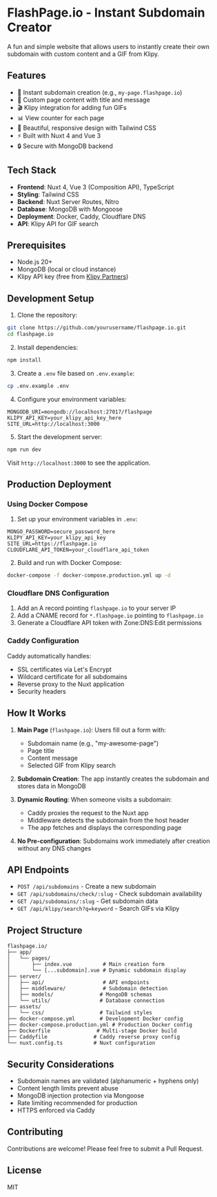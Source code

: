 # FlashPage.io - Instant Subdomain Creator

A fun and simple website that allows users to instantly create their own subdomain with custom content and a GIF from Klipy.

## Features

- 🚀 Instant subdomain creation (e.g., `my-page.flashpage.io`)
- 📝 Custom page content with title and message
- 🎬 Klipy integration for adding fun GIFs
- 📊 View counter for each page
- 🎨 Beautiful, responsive design with Tailwind CSS
- ⚡ Built with Nuxt 4 and Vue 3
- 🔒 Secure with MongoDB backend

## Tech Stack

- **Frontend**: Nuxt 4, Vue 3 (Composition API), TypeScript
- **Styling**: Tailwind CSS
- **Backend**: Nuxt Server Routes, Nitro
- **Database**: MongoDB with Mongoose
- **Deployment**: Docker, Caddy, Cloudflare DNS
- **API**: Klipy API for GIF search

## Prerequisites

- Node.js 20+
- MongoDB (local or cloud instance)
- Klipy API key (free from [Klipy Partners](https://partner.klipy.com/api-keys))

## Development Setup

1. Clone the repository:
```bash
git clone https://github.com/yourusername/flashpage.io.git
cd flashpage.io
```

2. Install dependencies:
```bash
npm install
```

3. Create a `.env` file based on `.env.example`:
```bash
cp .env.example .env
```

4. Configure your environment variables:
```env
MONGODB_URI=mongodb://localhost:27017/flashpage
KLIPY_API_KEY=your_klipy_api_key_here
SITE_URL=http://localhost:3000
```

5. Start the development server:
```bash
npm run dev
```

Visit `http://localhost:3000` to see the application.

## Production Deployment

### Using Docker Compose

1. Set up your environment variables in `.env`:
```env
MONGO_PASSWORD=secure_password_here
KLIPY_API_KEY=your_klipy_api_key
SITE_URL=https://flashpage.io
CLOUDFLARE_API_TOKEN=your_cloudflare_api_token
```

2. Build and run with Docker Compose:
```bash
docker-compose -f docker-compose.production.yml up -d
```

### Cloudflare DNS Configuration

1. Add an A record pointing `flashpage.io` to your server IP
2. Add a CNAME record for `*.flashpage.io` pointing to `flashpage.io`
3. Generate a Cloudflare API token with Zone:DNS:Edit permissions

### Caddy Configuration

Caddy automatically handles:
- SSL certificates via Let's Encrypt
- Wildcard certificate for all subdomains
- Reverse proxy to the Nuxt application
- Security headers

## How It Works

1. **Main Page** (`flashpage.io`): Users fill out a form with:
   - Subdomain name (e.g., "my-awesome-page")
   - Page title
   - Content message
   - Selected GIF from Klipy search

2. **Subdomain Creation**: The app instantly creates the subdomain and stores data in MongoDB

3. **Dynamic Routing**: When someone visits a subdomain:
   - Caddy proxies the request to the Nuxt app
   - Middleware detects the subdomain from the host header
   - The app fetches and displays the corresponding page

4. **No Pre-configuration**: Subdomains work immediately after creation without any DNS changes

## API Endpoints

- `POST /api/subdomains` - Create a new subdomain
- `GET /api/subdomains/check/:slug` - Check subdomain availability
- `GET /api/subdomains/:slug` - Get subdomain data
- `GET /api/klipy/search?q=keyword` - Search GIFs via Klipy

## Project Structure

```
flashpage.io/
├── app/
│   └── pages/
│       ├── index.vue          # Main creation form
│       └── [...subdomain].vue # Dynamic subdomain display
├── server/
│   ├── api/                   # API endpoints
│   ├── middleware/            # Subdomain detection
│   ├── models/               # MongoDB schemas
│   └── utils/                # Database connection
├── assets/
│   └── css/                  # Tailwind styles
├── docker-compose.yml        # Development Docker config
├── docker-compose.production.yml # Production Docker config
├── Dockerfile               # Multi-stage Docker build
├── Caddyfile               # Caddy reverse proxy config
└── nuxt.config.ts          # Nuxt configuration
```

## Security Considerations

- Subdomain names are validated (alphanumeric + hyphens only)
- Content length limits prevent abuse
- MongoDB injection protection via Mongoose
- Rate limiting recommended for production
- HTTPS enforced via Caddy

## Contributing

Contributions are welcome! Please feel free to submit a Pull Request.

## License

MIT
